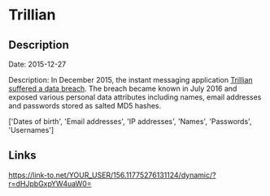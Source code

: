 # Trillian

## Description

Date: 2015-12-27

Description:
In December 2015, the instant messaging application <a href="https://www.trillian.im/help/trillian-blog-and-forums-security-incident/" target="_blank" rel="noopener">Trillian suffered a data breach</a>. The breach became known in July 2016 and exposed various personal data attributes including names, email addresses and passwords stored as salted MD5 hashes.


['Dates of birth', 'Email addresses', 'IP addresses', 'Names', 'Passwords', 'Usernames']

## Links

https://link-to.net/YOUR_USER/156.11775276131124/dynamic/?r=dHJpbGxpYW4uaW0=